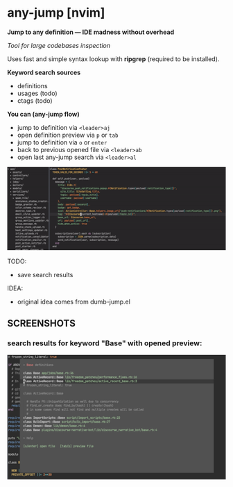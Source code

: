 # any-jump [nvim]

**Jump to any definition — IDE madness without overhead**

_Tool for large codebases inspection_

Uses fast and simple syntax lookup with **ripgrep** (required to be installed).

**Keyword search sources**

- definitions
- usages (todo)
- ctags (todo)

**You can (any-jump flow)**

- jump to definition via `<leader>aj`
- open definition preview via `p` or `tab`
- jump to definition via `o` or `enter`
- back to previous opened file via `<leader>ab`
- open last any-jump search via `<leader>al`

![screenshot](/preview_wide.gif)

TODO:

- save search results

IDEA:

- original idea comes from dumb-jump.el

## SCREENSHOTS

### search results for keyword "Base" with opened preview:

![screenshot](/image.png)
